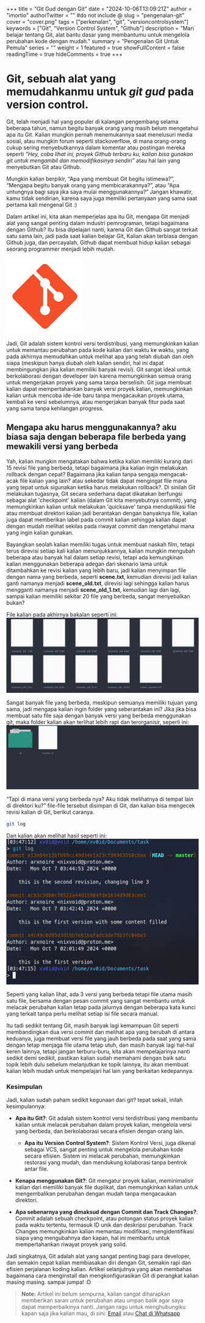 +++
title = "Git Gud dengan Git"
date = "2024-10-06T13:09:21Z"
author = "imortio"
authorTwitter = "" #do not include @
slug = "pengenalan-git"
cover = "cover.png"
tags = ["perkenalan", "git", "versioncontrolsystem"]
keywords = ["Git", "Version Control System", "Github"]
description = "Mari belajar tentang Git, alat bantu dasar yang membantumu untuk mengelola perubahan kode dengan mudah."
summary = "Pengenalan Git Untuk Pemula"
series = ""
weight = 1
featured = true
showFullContent = false
readingTime = true
hideComments = true
+++

# Git, sebuah alat yang memudahkanmu untuk _git gud_ pada version control.

Git, telah menjadi hal yang populer di kalangan pengembang selama beberapa tahun, namun begitu banyak orang yang masih belum mengetahui apa itu Git. Kalian mungkin pernah menemukannya saat menelusuri media sosial, atau mungkin forum seperti stackoverflow, di mana orang-orang cukup sering menyebutkannya dalam komentar atau postingan mereka seperti _“Hey, coba lihat ini, proyek Github terbaru ku, kalian bisa gunakan git untuk mengambil dan memodifikasinya sendiri”_ atau hal lain yang menyebutkan Git atau Github.

Mungkin kalian berpikir, “Apa yang membuat Git begitu istimewa?”, “Mengapa begitu banyak orang yang membicarakannya?”, atau “Apa untungnya bagi saya jika saya mulai menggunakannya?” Jangan khawatir, kamu tidak sendirian, karena saya juga memiliki pertanyaan yang sama saat pertama kali mengenal Git :)

Dalam artikel ini, kita akan memperjelas apa itu Git, mengapa Git menjadi alat yang sangat penting dalam industri pemrograman, tetapi bagaimana dengan Github? Itu bisa dipelajari nanti, karena Git dan Github sangat terkait satu sama lain, jadi pada saat kalian belajar Git, Kalian akan terbiasa dengan Github juga, dan percayalah, Github dapat membuat hidup kalian sebagai seorang programmer menjadi lebih mudah.

![Git Logo](git.png)

Jadi, Git adalah sistem kontrol versi terdistribusi, yang memungkinkan kalian untuk memantau perubahan pada kode kalian dari waktu ke waktu, yang pada akhirnya memudahkan untuk melihat apa yang telah diubah dan oleh siapa (meskipun hanya diubah oleh kalian sendiri, hal ini dapat membingungkan jika kalian memiliki banyak revisi). Git sangat ideal untuk berkolaborasi dengan developer lain karena memungkinkan semua orang untuk mengerjakan proyek yang sama tanpa berselisih. Git juga membuat kalian dapat mempertahankan banyak versi proyek kalian, memungkinkan kalian untuk mencoba ide-ide baru tanpa mengacaukan proyek utama, kembali ke versi sebelumnya, atau mengerjakan banyak fitur pada saat yang sama tanpa kehilangan progress.

## Mengapa aku harus menggunakannya? aku biasa saja dengan beberapa file berbeda yang mewakili versi yang berbeda

Yah, kalian mungkin mengatakan bahwa ketika kalian memiliki kurang dari 15 revisi file yang berbeda, tetapi bagaimana jika kalian ingin melakukan rollback dengan cepat? Bagaimana jika kalian tanpa sengaja mengacak-acak file kalian yang lain? atau sekedar tidak dapat mengingat file mana yang tepat untuk sigunakan ketika harus melakukan rollback?. Di sinilah Git melakukan tugasnya, Git secara sederhana dapat dikatakan berfungsi sebagai alat 'checkpoint' kalian (dalam Git kita menyebutnya commit), yang memungkinkan kalian untuk melakukan 'quicksave' tanpa menduplikasi file atau membuat direktori kalian jadi berantakan dengan banyaknya file, kalian juga dapat memberikan label pada commit kalian sehingga kalian dapat dengan mudah melihat sekilas pada riwayat commit dan mengetahui mana yang ingin kalian gunakan.

Bayangkan seolah kalian memiliki tugas untuk membuat naskah film, tetapi terus direvisi setiap kali kalian menunjukkannya, kalian mungkin mengubah beberapa atau banyak hal dalam setiap revisi, tetapi ada kemungkinan kalian menggunakan beberapa adegan dari skenario lama untuk ditambahkan ke revisi kalian yang lebih baru, jadi kalian menyimpan file dengan nama yang berbeda, seperti **scene.txt**, kemudian direvisi jadi kalian ganti namanya menjadi **scene_old.txt**, direvisi lagi sehingga kalian harus mengganti namanya menjadi **scene_old_1.txt**, kemudian lagi dan lagi, sampai kalian memiliki sekitar 20 file yang berbeda, sangat menyebalkan bukan?

File kalian pada akhirnya bakalan seperti ini:
![duplicated file](example.png)

Sangat banyak file yang berbeda, meskipun semuanya memiliki tujuan yang sama, jadi mengapa kalian ingin folder yang seberantakan ini? Jika jika bisa membuat satu file saja dengan banyak versi yang berbeda menggunakan git, maka folder kalian akan terlihat lebih rapi dan terorganisir, seperti ini:
![after using git](example_2.png)

“Tapi di mana versi yang berbeda nya? Aku tidak melihatnya di tempat lain di direktori ku?” file-file tersebut disimpan di Git, dan kalian bisa mengecek revisi kalian di Git, berikut caranya.
```bash
git log
```
Dan kalian akan melihat hasil seperti ini:
![git log result](gitlog.png)

Seperti yang kalian lihat, ada 3 versi yang berbeda tetapi file utama masih satu file, bersama dengan pesan commit yang sangat membantu untuk melacak perubahan kalian tetap pada jalurnya dengan beberapa kata kunci yang terkait tanpa perlu melihat setiap isi file secara manual.

Itu tadi sedikit tentang Git, masih banyak lagi kemampuan Git seperti membandingkan dua versi commit dan melihat apa yang berubah di antara keduanya, juga membuat versi file yang jauh berbeda pada saat yang sama dengan tetap menjaga file utama tetap utuh, dan masih banyak lagi hal-hal keren lainnya, tetapi jangan terburu-buru, kita akan mempelajarinya nanti sedikit demi sedikit, pastikan kalian sudah memahami dengan baik satu topik lebih dulu sebelum melanjutkan ke topik lainnya, itu akan membuat kalian lebih mudah untuk mempelajari hal lain yang berkaitan kedepannya.

### Kesimpulan
Jadi, kalian sudah paham sedikit kegunaan dari git? tepat sekali, inilah kesimpulannya:
- **Apa itu Git?**:
  Git adalah sistem kontrol versi terdistribusi yang membantu kalian untuk melacak perubahan dalam proyek kalian, mengelola versi yang berbeda, dan berkolaborasi secara efisien dengan orang lain.

  - **Apa itu Version Control System?**:
  Sistem Kontrol Versi, juga dikenal sebagai VCS, sangat penting untuk mengelola perubahan kode secara efisien. Sistem ini melacak perubahan, memungkinkan restorasi yang mudah, dan mendukung kolaborasi tanpa bentrok antar file.

- **Kenapa menggunakan Git?**:
  Git mengatur proyek kalian, meminimalisir kalian dari memiliki banyak file duplikat, dan memungkinkan kalian untuk mengembalikan perubahan dengan mudah tanpa mengacaukan direktori.

- **Apa sebenarnya yang dimaksud dengan Commit dan Track Changes?**:
 Commit adalah sebuah checkpoint, atau potongan status proyek kalian pada waktu tertentu, termasuk ID unik dan deskripsi perubahan. Track Changes memungkinkan kalian memantau modifikasi, mengidentifikasi siapa yang mengubahnya dan kapan, hal ini membantu untuk mempertahankan riwayat proyek yang solid.

Jadi singkatnya, Git adalah alat yang sangat penting bagi para developer, dan semakin cepat kalian membiasakan diri dengan Git, semakin rapi dan efisien perjalanan koding kalian. Artikel selanjutnya yang akan membahas bagaimana cara menginstall dan mengkonfigurasikan Git di perangkat kalian masing masing. sampai jumpa! :D

> **Note:** Artikel ini belum sempurna, kalian sangat diharapkan memberikan saran untuk perubahan atau umpan balik agar saya dapat memperbaikinya nanti. Jangan ragu untuk menghubungiku kapan saja jika kalian mau, di sini: [Email](mailto:nixvoid@proton.me) atau [Chat di Whatsapp](https://wa.me/+6282284528116)
